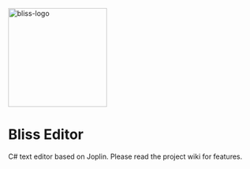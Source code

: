 <img src="https://i.imgur.com/ha33ur3.png" alt="bliss-logo" width="200"/>

# Bliss Editor
C# text editor based on Joplin. Please read the project wiki for features.

